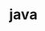 <!--
 * @Author: YangLiwei
 * @Date: 2022-08-22 09:51:04
 * @LastEditTime: 2022-08-22 09:51:07
 * @LastEditors: YangLiwei
 * @FilePath: \vitepress-starter\docs\back\java\index.md
 * @Description: 
-->
# java